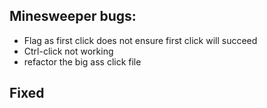 ## Minesweeper bugs:

- Flag as first click does not ensure first click will succeed
- Ctrl-click not working
- refactor the big ass click file

## Fixed
